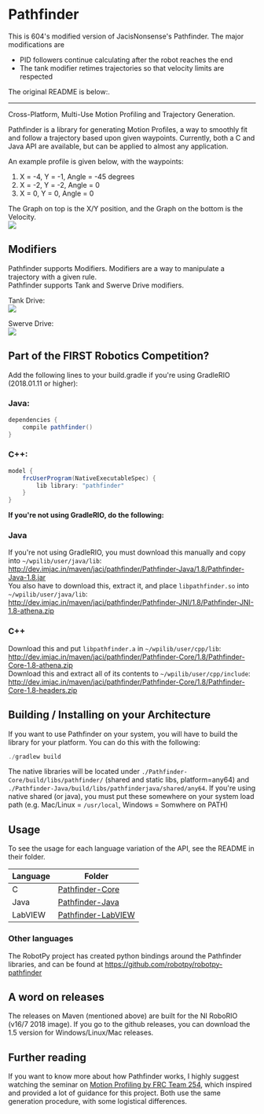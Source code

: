 # Pathfinder
This is 604's modified version of JacisNonsense's Pathfinder. The major modifications are
 - PID followers continue calculating after the robot reaches the end
 - The tank modifier retimes trajectories so that velocity limits are respected

The original README is below:.

---

Cross-Platform, Multi-Use Motion Profiling and Trajectory Generation.

Pathfinder is a library for generating Motion Profiles, a way to smoothly fit and follow a trajectory based upon 
given waypoints. Currently, both a C and Java API are available, but can be applied to almost any application.

An example profile is given below, with the waypoints:  
1) X = -4, Y = -1, Angle = -45 degrees  
2) X = -2, Y = -2, Angle = 0  
3) X = 0,  Y = 0,  Angle = 0

The Graph on top is the X/Y position, and the Graph on the bottom is the Velocity.  
![](img/trajectory.png)

## Modifiers
Pathfinder supports Modifiers. Modifiers are a way to manipulate a trajectory with a given rule.  
Pathfinder supports Tank and Swerve Drive modifiers.  

Tank Drive:  
![](img/tank.png)

Swerve Drive:  
![](img/swerve.png)

## Part of the FIRST Robotics Competition?
Add the following lines to your build.gradle if you're using GradleRIO (2018.01.11 or higher):

### Java:
```gradle
dependencies {
    compile pathfinder()
}
```

### C++:
```gradle
model {
    frcUserProgram(NativeExecutableSpec) {
        lib library: "pathfinder"
    }
}
```

**If you're not using GradleRIO, do the following:**  
### Java
If you're not using GradleRIO, you must download this manually and copy into `~/wpilib/user/java/lib`: http://dev.imjac.in/maven/jaci/pathfinder/Pathfinder-Java/1.8/Pathfinder-Java-1.8.jar  
You also have to download this, extract it, and place `libpathfinder.so` into `~/wpilib/user/java/lib`: http://dev.imjac.in/maven/jaci/pathfinder/Pathfinder-JNI/1.8/Pathfinder-JNI-1.8-athena.zip

### C++
Download this and put `libpathfinder.a` in `~/wpilib/user/cpp/lib`: http://dev.imjac.in/maven/jaci/pathfinder/Pathfinder-Core/1.8/Pathfinder-Core-1.8-athena.zip   
Download this and extract all of its contents to `~/wpilib/user/cpp/include`: http://dev.imjac.in/maven/jaci/pathfinder/Pathfinder-Core/1.8/Pathfinder-Core-1.8-headers.zip   

## Building / Installing on your Architecture
If you want to use Pathfinder on your system, you will have to build the library for your platform. You can do this with the following:

```java
./gradlew build
```

The native libraries will be located under `./Pathfinder-Core/build/libs/pathfinder/` (shared and static libs, platform=any64) and `./Pathfinder-Java/build/libs/pathfinderjava/shared/any64`. If you're using native shared (or java), you must put these somewhere on your system load path (e.g. Mac/Linux = `/usr/local`, Windows = Somwhere on PATH)

## Usage
To see the usage for each language variation of the API, see the README in their folder.

| Language | Folder |
| -------- | ------ |
| C        | [Pathfinder-Core](Pathfinder-Core/) |
| Java     | [Pathfinder-Java](Pathfinder-Java/) |
| LabVIEW  | [Pathfinder-LabVIEW](Pathfinder-LabVIEW/) |

### Other languages

The RobotPy project has created python bindings around the Pathfinder libraries, and can be found at https://github.com/robotpy/robotpy-pathfinder

## A word on releases
The releases on Maven (mentioned above) are built for the NI RoboRIO (v16/7 2018 image). If you go to the github releases, you can download the 1.5 version for Windows/Linux/Mac releases.

## Further reading
If you want to know more about how Pathfinder works, I highly suggest watching the seminar on [Motion Profiling by FRC Team 254](https://www.youtube.com/watch?v=8319J1BEHwM), which inspired and provided a lot of guidance for this project. Both use the same generation procedure, with some logistical differences.

